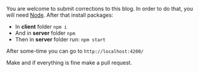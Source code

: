 You are welcome to submit corrections to this blog. In order to do that, you will need [Node](https://nodejs.org/en/).
After that install packages:
* In **client** folder
`npm i`
* And in **server** folder
`npm`
* Then in **server** folder run:
`npm start`

After some-time you can go to `http://localhost:4200/`

Make and if everything is fine make a pull request.